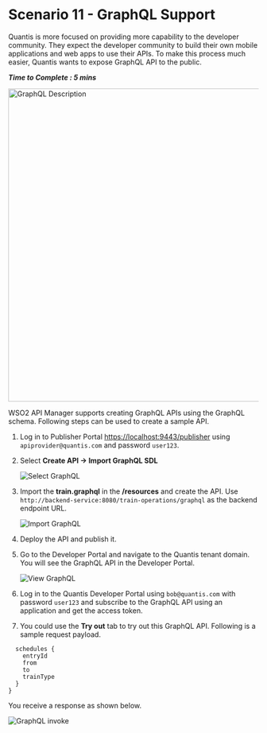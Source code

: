 # Scenario 11 - GraphQL Support

Quantis is more focused on providing more capability to the developer community. They expect the developer community to build their own mobile applications and web apps to use their APIs. To make this process much easier, Quantis wants to expose GraphQL API to the public.

**_Time to Complete : 5 mins_**

<img src="{{base_path}}/assets/img/tutorials/scenario-tutorials/scenario11.png" title="GraphQL Description" width="630"/>

WSO2 API Manager supports creating GraphQL APIs using the GraphQL schema. Following steps can be used to create a sample API.

1. Log in to Publisher Portal [https://localhost:9443/publisher](https://localhost:9443/publisher) using `apiprovider@quantis.com` and password `user123`.
2. Select **Create API → Import GraphQL SDL**

    ![Select GraphQL]({{base_path}}/assets/img/tutorials/scenarios/select-graphql.png)

3. Import the **train.graphql** in the **/resources** and create the API. Use `http://backend-service:8080/train-operations/graphql` as the backend endpoint URL.

    ![Import GraphQL]({{base_path}}/assets/img/tutorials/scenarios/import-graphql.png)

4. Deploy the API and publish it. 
5. Go to the Developer Portal and navigate to the Quantis tenant domain. You will see the GraphQL API in the Developer Portal.

    ![View GraphQL]({{base_path}}/assets/img/tutorials/scenarios/view-graphql.png)
6. Log in to the Quantis Developer Portal using `bob@quantis.com` with password `user123` and subscribe to the GraphQL API using an application and get the access token.
7. You could use the **Try out** tab to try out this GraphQL API. Following is a sample request payload.

```
  schedules {
    entryId
    from
    to
    trainType 
  }
}
```

You receive a response as shown below.

![GraphQL invoke]({{base_path}}/assets/img/tutorials/scenarios/response-graphql.png)

